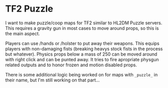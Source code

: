 # TF2 Puzzle

I want to make puzzle/coop maps for TF2 similar to HL2DM Puzzle servers.
This requires a gravity gun in most cases to move around props, so this is the main aspect.

Players can use /hands or /holster to put away their weapons. 
This equips players with non-damaging fists (breaking heavys stock fists in the process but whatever).
Physics props below a mass of 250 can be moved around with right click and can be punted away.
It tries to fire apropriate physgun related outputs and to honor frozen and motion disabled props.

There is some additional logic being worked on for maps with `_puzzle_` in their name, but I'm still
working on that part...